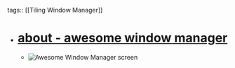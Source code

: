 tags:: [[Tiling Window Manager]]

- # [about - awesome window manager](https://awesomewm.org/)
	- ![Awesome Window Manager screen](https://awesomewm.org/images/screen.png)